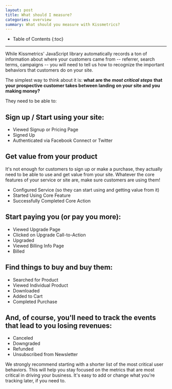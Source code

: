 ```yaml
---
layout: post
title: What should I measure?
categories: overview
summary: What should you measure with Kissmetrics?
---
```

* Table of Contents
{:toc}
* * *

While Kissmetrics' JavaScript library automatically records a ton of information about where your customers came from -- referrer, search terms, campaigns -- you will need to tell us how to recognize the important behaviors that customers do on your site.

The simplest way to think about it is: **what are the** ***most critical steps*** **that your prospective customer takes between landing on your site and you making money?**

They need to be able to:

## Sign up / Start using your site:

* Viewed Signup or Pricing Page
* Signed Up
* Authenticated via Facebook Connect or Twitter

## Get value from your product

It's not enough for customers to sign up or make a purchase, they actually need to be able to use and get value from your site. Whatever the core features of your service or site are, make sure customers are using them!

* Configured Service (so they can start using and getting value from it)
* Started Using Core Feature
* Successfully Completed Core Action

## Start paying you (or pay you more):

* Viewed Upgrade Page
* Clicked on Upgrade Call-to-Action
* Upgraded
* Viewed Billing Info Page
* Billed

## Find things to buy and buy them:

* Searched for Product
* Viewed Individual Product
* Downloaded
* Added to Cart
* Completed Purchase

## And, of course, you'll need to track the events that lead to you losing revenues:

* Canceled
* Downgraded
* Refunded
* Unsubscribed from Newsletter

We strongly recommend starting with a shorter list of the most critical user behaviors. This will help you stay focused on the metrics that are most critical in driving your business. It's easy to add or change what you're tracking later, if you need to.
